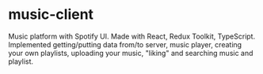 # music-client
Music platform with Spotify UI.
Made with React, Redux Toolkit, TypeScript.
Implemented getting/putting data from/to server, music player, creating your own playlists, uploading your music, "liking" and searching music and playlist.
